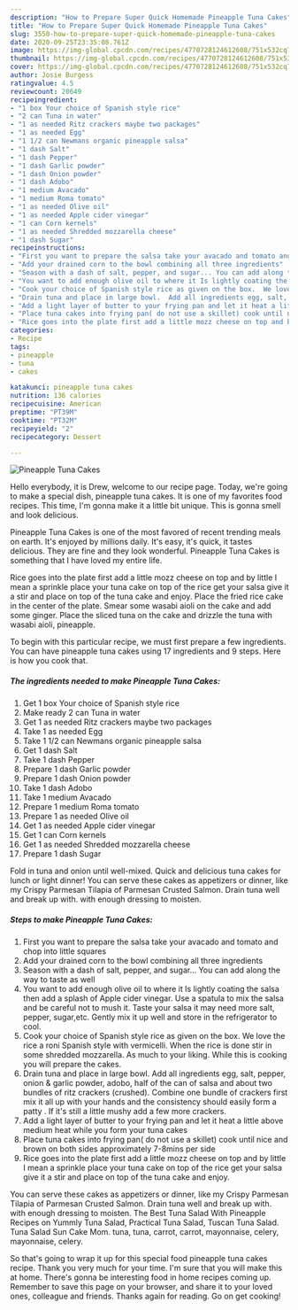 ```yaml
---
description: "How to Prepare Super Quick Homemade Pineapple Tuna Cakes"
title: "How to Prepare Super Quick Homemade Pineapple Tuna Cakes"
slug: 3550-how-to-prepare-super-quick-homemade-pineapple-tuna-cakes
date: 2020-09-25T23:35:08.761Z
image: https://img-global.cpcdn.com/recipes/4770728124612608/751x532cq70/pineapple-tuna-cakes-recipe-main-photo.jpg
thumbnail: https://img-global.cpcdn.com/recipes/4770728124612608/751x532cq70/pineapple-tuna-cakes-recipe-main-photo.jpg
cover: https://img-global.cpcdn.com/recipes/4770728124612608/751x532cq70/pineapple-tuna-cakes-recipe-main-photo.jpg
author: Josie Burgess
ratingvalue: 4.5
reviewcount: 20649
recipeingredient:
- "1 box Your choice of Spanish style rice"
- "2 can Tuna in water"
- "1 as needed Ritz crackers maybe two packages"
- "1 as needed Egg"
- "1 1/2 can Newmans organic pineapple salsa"
- "1 dash Salt"
- "1 dash Pepper"
- "1 dash Garlic powder"
- "1 dash Onion powder"
- "1 dash Adobo"
- "1 medium Avacado"
- "1 medium Roma tomato"
- "1 as needed Olive oil"
- "1 as needed Apple cider vinegar"
- "1 can Corn kernels"
- "1 as needed Shredded mozzarella cheese"
- "1 dash Sugar"
recipeinstructions:
- "First you want to prepare the salsa take your avacado and tomato and chop into little squares"
- "Add your drained corn to the bowl combining all three ingredients"
- "Season with a dash of salt, pepper, and sugar... You can add along the way to taste as well"
- "You want to add enough olive oil to where it Is lightly coating the salsa then add a splash of Apple cider vinegar.  Use a spatula to mix the salsa and be careful not to mush it.  Taste your salsa it may need more salt, pepper, sugar,etc. Gently mix it up well and store in the refrigerator to cool."
- "Cook your choice of Spanish style rice as given on the box.  We love the rice a roni Spanish style with vermicelli.  When the rice is done stir in some shredded mozzarella.  As much to your liking.  While this is cooking you will prepare the cakes."
- "Drain tuna and place in large bowl.  Add all ingredients egg, salt, pepper, onion &amp; garlic powder, adobo, half of the can of salsa and about two bundles of ritz crackers (crushed). Combine one bundle of crackers first mix it all up with your hands and the consistency should easily form a patty .  If it&#39;s still a little mushy add a few more crackers."
- "Add a light layer of butter to your frying pan and let it heat a little above medium heat while you form your tuna cakes"
- "Place tuna cakes into frying pan( do not use a skillet) cook until nice and brown on both sides approximately 7-8mins per side"
- "Rice goes into the plate first add a little mozz cheese on top and by little I mean a sprinkle place your tuna cake on top of the rice get your salsa give it a stir and place on top of the tuna cake and enjoy."
categories:
- Recipe
tags:
- pineapple
- tuna
- cakes

katakunci: pineapple tuna cakes 
nutrition: 136 calories
recipecuisine: American
preptime: "PT39M"
cooktime: "PT32M"
recipeyield: "2"
recipecategory: Dessert

---
```



![Pineapple Tuna Cakes](https://img-global.cpcdn.com/recipes/4770728124612608/751x532cq70/pineapple-tuna-cakes-recipe-main-photo.jpg)

Hello everybody, it is Drew, welcome to our recipe page. Today, we're going to make a special dish, pineapple tuna cakes. It is one of my favorites food recipes. This time, I'm gonna make it a little bit unique. This is gonna smell and look delicious.

Pineapple Tuna Cakes is one of the most favored of recent trending meals on earth. It's enjoyed by millions daily. It's easy, it's quick, it tastes delicious. They are fine and they look wonderful. Pineapple Tuna Cakes is something that I have loved my entire life.

Rice goes into the plate first add a little mozz cheese on top and by little I mean a sprinkle place your tuna cake on top of the rice get your salsa give it a stir and place on top of the tuna cake and enjoy. Place the fried rice cake in the center of the plate. Smear some wasabi aioli on the cake and add some ginger. Place the sliced tuna on the cake and drizzle the tuna with wasabi aioli, pineapple.


To begin with this particular recipe, we must first prepare a few ingredients. You can have pineapple tuna cakes using 17 ingredients and 9 steps. Here is how you cook that.

<!--inarticleads1-->

##### The ingredients needed to make Pineapple Tuna Cakes:

1. Get 1 box Your choice of Spanish style rice
1. Make ready 2 can Tuna in water
1. Get 1 as needed Ritz crackers maybe two packages
1. Take 1 as needed Egg
1. Take 1 1/2 can Newmans organic pineapple salsa
1. Get 1 dash Salt
1. Take 1 dash Pepper
1. Prepare 1 dash Garlic powder
1. Prepare 1 dash Onion powder
1. Take 1 dash Adobo
1. Take 1 medium Avacado
1. Prepare 1 medium Roma tomato
1. Prepare 1 as needed Olive oil
1. Get 1 as needed Apple cider vinegar
1. Get 1 can Corn kernels
1. Get 1 as needed Shredded mozzarella cheese
1. Prepare 1 dash Sugar


Fold in tuna and onion until well-mixed. Quick and delicious tuna cakes for lunch or light dinner! You can serve these cakes as appetizers or dinner, like my Crispy Parmesan Tilapia of Parmesan Crusted Salmon. Drain tuna well and break up with. with enough dressing to moisten. 

<!--inarticleads2-->

##### Steps to make Pineapple Tuna Cakes:

1. First you want to prepare the salsa take your avacado and tomato and chop into little squares
1. Add your drained corn to the bowl combining all three ingredients
1. Season with a dash of salt, pepper, and sugar... You can add along the way to taste as well
1. You want to add enough olive oil to where it Is lightly coating the salsa then add a splash of Apple cider vinegar.  Use a spatula to mix the salsa and be careful not to mush it.  Taste your salsa it may need more salt, pepper, sugar,etc. Gently mix it up well and store in the refrigerator to cool.
1. Cook your choice of Spanish style rice as given on the box.  We love the rice a roni Spanish style with vermicelli.  When the rice is done stir in some shredded mozzarella.  As much to your liking.  While this is cooking you will prepare the cakes.
1. Drain tuna and place in large bowl.  Add all ingredients egg, salt, pepper, onion &amp; garlic powder, adobo, half of the can of salsa and about two bundles of ritz crackers (crushed). Combine one bundle of crackers first mix it all up with your hands and the consistency should easily form a patty .  If it&#39;s still a little mushy add a few more crackers.
1. Add a light layer of butter to your frying pan and let it heat a little above medium heat while you form your tuna cakes
1. Place tuna cakes into frying pan( do not use a skillet) cook until nice and brown on both sides approximately 7-8mins per side
1. Rice goes into the plate first add a little mozz cheese on top and by little I mean a sprinkle place your tuna cake on top of the rice get your salsa give it a stir and place on top of the tuna cake and enjoy.


You can serve these cakes as appetizers or dinner, like my Crispy Parmesan Tilapia of Parmesan Crusted Salmon. Drain tuna well and break up with. with enough dressing to moisten. The Best Tuna Salad With Pineapple Recipes on Yummly Tuna Salad, Practical Tuna Salad, Tuscan Tuna Salad. Tuna Salad Sun Cake Mom. tuna, tuna, carrot, carrot, mayonnaise, celery, mayonnaise, celery. 

So that's going to wrap it up for this special food pineapple tuna cakes recipe. Thank you very much for your time. I'm sure that you will make this at home. There's gonna be interesting food in home recipes coming up. Remember to save this page on your browser, and share it to your loved ones, colleague and friends. Thanks again for reading. Go on get cooking!
